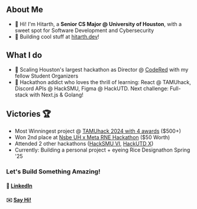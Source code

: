 ## About Me
- 👋 Hi! I'm Hitarth, a __Senior CS Major @ University of Houston__, with a sweet spot for Software Development and Cybersecurity
- 🚀 Building cool stuff at [hitarth.dev](https://hitarth.dev)!

## What I do
- 🎯 Scaling Houston's largest hackathon as Director @ [CodeRed](https://github.com/UHCodeRED) with my fellow Student Organizers
- 🌱 Hackathon addict who loves the thrill of learning: React @ TAMUhack, Discord APIs @ HackSMU, Figma @ HackUTD. Next challenge: Full-stack with Next.js & Golang!

## Victories 🏆
- Most Winningest project @ [TAMUhack 2024 with 4 awards](https://devpost.com/software/space-explorer-game) ($500+)
- Won 2nd place at [Nsbe UH x Meta RNE Hackathon](url) ($50 Worth)
- Attended 2 other hackathons ([HackSMU VI](https://devpost.com/software/rank-sinatra), [HackUTD X](https://devpost.com/software/earnnest))
- Currently: Building a personal project + eyeing Rice Designathon Spring '25

### Let's Build Something Amazing!
#### 👔 [LinkedIn](https://www.linkedin.com/in/hitarth-thanki)
#### ✉️ [Say Hi!](forgewith@hitarth.dev)
